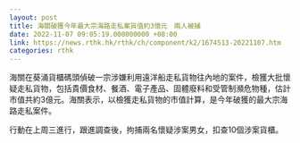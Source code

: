 ```yaml
---
layout: post
title: 海關破獲今年最大宗海路走私案貨值約3億元　兩人被捕
date: 2022-11-07 09:05:19.000000000 +08:00
link: https://news.rthk.hk/rthk/ch/component/k2/1674513-20221107.htm
categories: rthk
---
```


海關在葵涌貨櫃碼頭偵破一宗涉嫌利用遠洋船走私貨物往內地的案件，檢獲大批懷疑走私貨物，包括貴價食材、餐酒、電子產品、固體廢料和受管制瀕危物種，估計市值共約3億元。海關表示，以檢獲走私貨物的市值計算，是今年破獲的最大宗海路走私案件。

行動在上周三進行，跟進調查後，拘捕兩名懷疑涉案男女，扣查10個涉案貨櫃。
